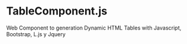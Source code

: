 # TableComponent.js
Web Component to generation Dynamic HTML Tables with Javascript, Bootstrap, L.js y Jquery
